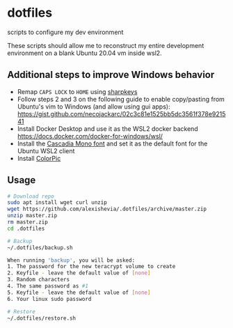 # dotfiles
scripts to configure my dev environment

These scripts should allow me to reconstruct my entire development environment on a blank Ubuntu 20.04 vm inside wsl2.

## Additional steps to improve Windows behavior
- Remap `CAPS LOCK` to `HOME` using [sharpkeys](https://github.com/randyrants/sharpkeys/releases)
- Follow steps 2 and 3 on the following guide to enable copy/pasting from Ubuntu's vim to Windows (and allow using gui apps):
    https://gist.github.com/necojackarc/02c3c81e1525bb5dc3561f378e921541
- Install Docker Desktop and use it as the WSL2 docker backend
    https://docs.docker.com/docker-for-windows/wsl/
- Install the [Cascadia Mono font](https://github.com/microsoft/cascadia-code) and set it as the default font for the Ubuntu WSL2 client
- Install [ColorPic](http://www.iconico.com/colorpic/)

## Usage
```sh
# Download repo
sudo apt install wget curl unzip
wget https://github.com/alexishevia/.dotfiles/archive/master.zip
unzip master.zip
rm master.zip
cd .dotfiles

# Backup
~/.dotfiles/backup.sh

When running 'backup', you will be asked:
1. The password for the new teracrypt volume to create
2. Keyfile - leave the default value of [none]
3. Random characters
4. The same password as #1
5. Keyfile - leave the default value of [none]
6. Your linux sudo password

# Restore
~/.dotfiles/restore.sh
```
